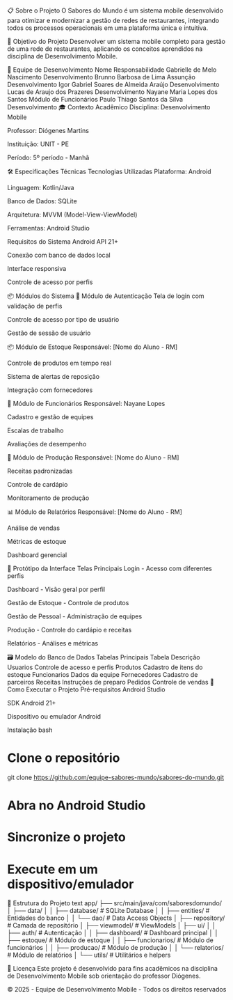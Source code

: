 📋 Sobre o Projeto
O Sabores do Mundo é um sistema mobile desenvolvido para otimizar e modernizar a gestão de redes de restaurantes, integrando todos os processos operacionais em uma plataforma única e intuitiva.

🎯 Objetivo do Projeto
Desenvolver um sistema mobile completo para gestão de uma rede de restaurantes, aplicando os conceitos aprendidos na disciplina de Desenvolvimento Mobile.

👥 Equipe de Desenvolvimento
Nome	Responsabilidade
Gabrielle de Melo Nascimento	Desenvolvimento
Brunno Barbosa de Lima Assunção	Desenvolvimento
Igor Gabriel Soares de Almeida Araújo	Desenvolvimento
Lucas de Araujo dos Prazeres	Desenvolvimento
Nayane Maria Lopes dos Santos	Módulo de Funcionários
Paulo Thiago Santos da Silva	Desenvolvimento
🎓 Contexto Acadêmico
Disciplina: Desenvolvimento Mobile

Professor: Diógenes Martins

Instituição: UNIT - PE

Período: 5º período - Manhã

🛠️ Especificações Técnicas
Tecnologias Utilizadas
Plataforma: Android

Linguagem: Kotlin/Java

Banco de Dados: SQLite

Arquitetura: MVVM (Model-View-ViewModel)

Ferramentas: Android Studio

Requisitos do Sistema
Android API 21+

Conexão com banco de dados local

Interface responsiva

Controle de acesso por perfis

📦 Módulos do Sistema
🔐 Módulo de Autenticação
Tela de login com validação de perfis

Controle de acesso por tipo de usuário

Gestão de sessão de usuário

📦 Módulo de Estoque
Responsável: [Nome do Aluno - RM]

Controle de produtos em tempo real

Sistema de alertas de reposição

Integração com fornecedores

👥 Módulo de Funcionários
Responsável: Nayane Lopes

Cadastro e gestão de equipes

Escalas de trabalho

Avaliações de desempenho

🍳 Módulo de Produção
Responsável: [Nome do Aluno - RM]

Receitas padronizadas

Controle de cardápio

Monitoramento de produção

📊 Módulo de Relatórios
Responsável: [Nome do Aluno - RM]

Análise de vendas

Métricas de estoque

Dashboard gerencial

📱 Protótipo da Interface
Telas Principais
Login - Acesso com diferentes perfis

Dashboard - Visão geral por perfil

Gestão de Estoque - Controle de produtos

Gestão de Pessoal - Administração de equipes

Produção - Controle do cardápio e receitas

Relatórios - Análises e métricas

🗃️ Modelo do Banco de Dados
Tabelas Principais
Tabela	Descrição
Usuarios	Controle de acesso e perfis
Produtos	Cadastro de itens do estoque
Funcionarios	Dados da equipe
Fornecedores	Cadastro de parceiros
Receitas	Instruções de preparo
Pedidos	Controle de vendas
🚀 Como Executar o Projeto
Pré-requisitos
Android Studio

SDK Android 21+

Dispositivo ou emulador Android

Instalação
bash
# Clone o repositório
git clone https://github.com/equipe-sabores-mundo/sabores-do-mundo.git

# Abra no Android Studio
# Sincronize o projeto
# Execute em um dispositivo/emulador
📁 Estrutura do Projeto
text
app/
├── src/main/java/com/saboresdomundo/
│   ├── data/
│   │   ├── database/     # SQLite Database
│   │   ├── entities/     # Entidades do banco
│   │   └── dao/         # Data Access Objects
│   ├── repository/      # Camada de repositório
│   ├── viewmodel/       # ViewModels
│   ├── ui/
│   │   ├── auth/        # Autenticação
│   │   ├── dashboard/   # Dashboard principal
│   │   ├── estoque/     # Módulo de estoque
│   │   ├── funcionarios/ # Módulo de funcionários
│   │   ├── producao/    # Módulo de produção
│   │   └── relatorios/  # Módulo de relatórios
│   └── utils/           # Utilitários e helpers

📄 Licença
Este projeto é desenvolvido para fins acadêmicos na disciplina de Desenvolvimento Mobile sob orientação do professor Diógenes.

© 2025 - Equipe de Desenvolvimento Mobile - Todos os direitos reservados
